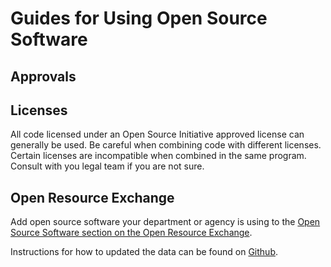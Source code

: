# Guides for Using Open Source Software

## Approvals

## Licenses

All code licensed under an Open Source Initiative approved license can generally be used. Be careful when combining code with different licenses. Certain licenses are incompatible when combined in the same program. Consult with you legal team if you are not sure.

## Open Resource Exchange

Add open source software your department or agency is using to the [Open Source Software section on the Open Resource Exchange](https://canada-ca.github.io/ore-ero/open-source-software.html).

Instructions for how to updated the data can be found on [Github](https://github.com/canada-ca/ore-ero/tree/master/_data).
